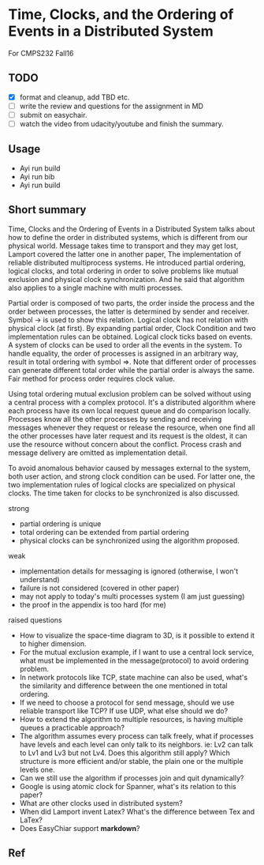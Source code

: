 # Time, Clocks, and the Ordering of Events in a Distributed System

For CMPS232 Fall16

## TODO

- [x] format and cleanup, add TBD etc.
- [ ] write the review and questions for the assignment in MD
- [ ] submit on easychair.
- [ ] watch the video from udacity/youtube and finish the summary.

## Usage

- Ayi run build
- Ayi run bib
- Ayi run build

## Short summary

Time, Clocks and the Ordering of Events in a Distributed System talks about
how to define the order in distributed systems, which is different from our physical world.
Message takes time to transport and they may get lost, Lamport covered the latter one in
another paper, The implementation of reliable distributed multiprocess systems.
He introduced partial ordering, logical clocks, and total ordering in order to solve problems
like mutual exclusion and physical clock synchronization.
And he said that algorithm also applies to a single machine with multi processes.

Partial order is composed of two parts, the order inside the process and the order between processes,
the latter is determined by sender and receiver. Symbol -> is used to show this relation.
Logical clock has not relation with physical clock (at first).
By expanding partial order, Clock Condition and two implementation rules can be obtained.
Logical clock ticks based on events.
A system of clocks can be used to order all the events in the system.
To handle equality, the order of processes is assigned in an arbitrary way, result in total ordering with symbol =>.
Note that different order of processes can generate different total order while the partial order is always the same.
Fair method for process order requires clock value.

Using total ordering mutual exclusion problem can be solved without using a central process with a complex protocol.
It's a distributed algorithm where each process have its own local request queue and do comparison locally.
Processes know all the other processes by sending and receiving messages whenever they request or release the resource,
when one find all the other processes have later request and its request is the oldest, it can use the resource without concern about the conflict.
Process crash and message delivery are omitted as implementation detail.

To avoid anomalous behavior caused by messages external to the system, both user action, and strong clock condition can be used.
For latter one, the two implementation rules of logical clocks are specialized on physical clocks.
The time taken for clocks to be synchronized is also discussed.

strong

- partial ordering is unique
- total ordering can be extended from partial ordering
- physical clocks can be synchronized using the algorithm proposed.

weak

- implementation details for messaging is ignored (otherwise, I won't understand)
- failure is not considered (covered in other paper)
- may not apply to today's multi processes system (I am just guessing)
- the proof in the appendix is too hard (for me)

raised questions

- How to visualize the space-time diagram to 3D, is it possible to extend it to higher dimension.
- For the mutual exclusion example, if I want to use a central lock service, what must be implemented in the message(protocol) to avoid ordering problem.
- In network protocols like TCP, state machine can also be used, what's the similarity and difference between the one mentioned in total ordering.
- If we need to choose a protocol for send message, should we use reliable transport like TCP? If use UDP, what else should we do?
- How to extend the algorithm to multiple resources, is having multiple queues a practicable approach?
- The algorithm assumes every process can talk freely, what if processes have levels and each level can only talk to its neighbors. ie: Lv2 can talk to Lv1 and
  Lv3 but not Lv4. Does this algorithm still apply? Which structure is more efficient and/or stable, the plain one or the multiple levels one.
- Can we still use the algorithm if processes join and quit dynamically?
- Google is using atomic clock for Spanner, what's its relation to this paper?
- What are other clocks used in distributed system?
- When did Lamport invent Latex? What's the difference between Tex and LaTex?
- Does EasyChiar support **markdown**?

## Ref
